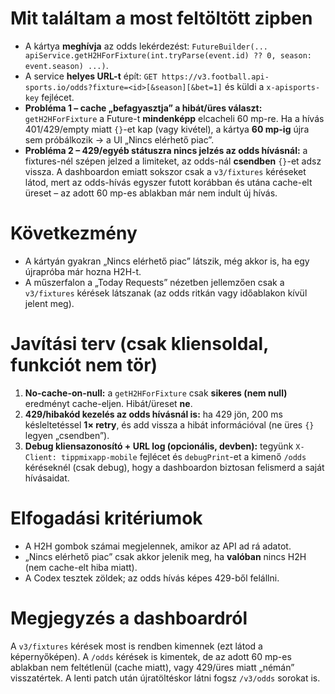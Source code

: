 # Mit találtam a most feltöltött zipben

* A kártya **meghívja** az odds lekérdezést: `FutureBuilder(... apiService.getH2HForFixture(int.tryParse(event.id) ?? 0, season: event.season) ...)`.
* A service **helyes URL-t** épít: `GET https://v3.football.api-sports.io/odds?fixture=<id>[&season][&bet=1]` és küldi a `x-apisports-key` fejlécet.
* **Probléma 1 – cache „befagyasztja” a hibát/üres választ:** `getH2HForFixture` a Future-t **mindenképp** elcacheli 60 mp-re. Ha a hívás 401/429/empty miatt `{}`-et kap (vagy kivétel), a kártya **60 mp-ig** újra sem próbálkozik → a UI „Nincs elérhető piac”.
* **Probléma 2 – 429/egyéb státuszra nincs jelzés az odds hívásnál:** a fixtures-nél szépen jelzed a limiteket, az odds-nál **csendben** `{}`-et adsz vissza. A dashboardon emiatt sokszor csak a `v3/fixtures` kéréseket látod, mert az odds-hívás egyszer futott korábban és utána cache-elt üreset – az adott 60 mp-es ablakban már nem indult új hívás.

# Következmény

* A kártyán gyakran „Nincs elérhető piac” látszik, még akkor is, ha egy újrapróba már hozna H2H-t.
* A műszerfalon a „Today Requests” nézetben jellemzően csak a `v3/fixtures` kérések látszanak (az odds ritkán vagy időablakon kívül jelent meg).

# Javítási terv (csak kliensoldal, funkciót nem tör)

1. **No-cache-on-null:** a `getH2HForFixture` csak **sikeres (nem null)** eredményt cache-eljen. Hibát/üreset **ne**.
2. **429/hibakód kezelés az odds hívásnál is:** ha 429 jön, 200 ms késleltetéssel **1× retry**, és add vissza a hibát információval (ne üres `{}` legyen „csendben”).
3. **Debug kliensazonosító + URL log (opcionális, devben):** tegyünk `X-Client: tippmixapp-mobile` fejlécet és `debugPrint`-et a kimenő `/odds` kéréseknél (csak debug), hogy a dashboardon biztosan felismerd a saját hívásaidat.

# Elfogadási kritériumok

* A H2H gombok számai megjelennek, amikor az API ad rá adatot.
* „Nincs elérhető piac” csak akkor jelenik meg, ha **valóban** nincs H2H (nem cache-elt hiba miatt).
* A Codex tesztek zöldek; az odds hívás képes 429-ből felállni.

# Megjegyzés a dashboardról

A `v3/fixtures` kérések most is rendben kimennek (ezt látod a képernyőképen). A `/odds` kérések is kimentek, de az adott 60 mp-es ablakban nem feltétlenül (cache miatt), vagy 429/üres miatt „némán” visszatértek. A lenti patch után újratöltéskor látni fogsz `/v3/odds` sorokat is.
